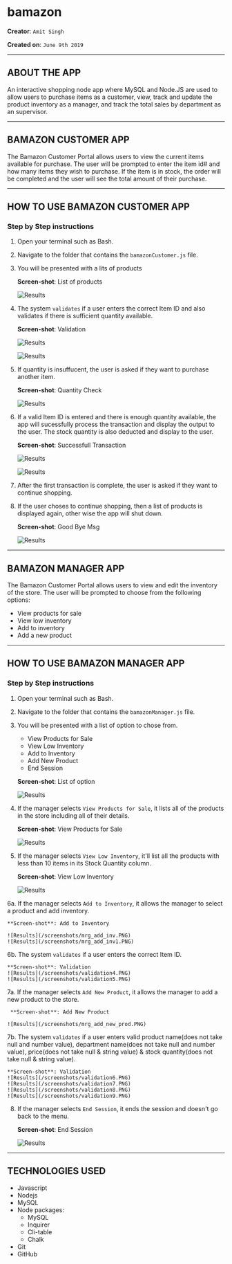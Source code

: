 # bamazon

**Creator**: `Amit Singh`

**Created on**: `June 9th 2019`

- - -

## ABOUT THE APP
An interactive shopping node app where MySQL and Node.JS are used to allow users to purchase items as a customer, view, track and update the product inventory as a manager, and track the total sales by department as an supervisor.
- - -

## BAMAZON CUSTOMER APP
The Bamazon Customer Portal allows users to view the current items available for purchase.  The user will be prompted to enter the item id# and how many items they wish to purchase.  If the item is in stock, the order will be completed and the user will see the total amount of their purchase.
- - -
## HOW TO USE BAMAZON CUSTOMER APP

### **Step by Step instructions**

1. Open your terminal such as Bash.
2. Navigate to the folder that contains the `bamazonCustomer.js` file. 
3. You will be presented with a lits of products  

    **Screen-shot**: List of products
    
    ![Results](/screenshots/listproducts.PNG)

4. The system `validates` if a user enters the correct Item ID and also validates if there is sufficient quantity available.

    **Screen-shot**: Validation
    
    ![Results](/screenshots/validation1.PNG)

    ![Results](/screenshots/validation2.PNG)
    

5. If quantity is insuffucent, the user is asked if they want to purchase another item.

    **Screen-shot**: Quantity Check

    ![Results](/screenshots/validation3.PNG)

6. If a valid Item ID is entered and there is enough quantity available, the app will sucessfully process the transaction and display the output to the user. The stock quantity is also deducted and display to the user.

    **Screen-shot**: Successfull Transaction
    
    ![Results](/screenshots/success1.PNG)

    ![Results](/screenshots/success2.PNG)

7. After the first transaction is complete, the user is asked if they want to continue shopping. 
8. If the user choses to continue shopping, then a list of products is displayed again, other wise the app will shut down.

    **Screen-shot**: Good Bye Msg
    
    ![Results](/screenshots/thankyou.PNG)

- - -

## BAMAZON MANAGER APP
The Bamazon Customer Portal allows users to view and edit the inventory of the store.  The user will be prompted to choose from the following options:
* View products for sale
* View low inventory
* Add to inventory
* Add a new product
- - -

## HOW TO USE BAMAZON MANAGER APP

### **Step by Step instructions**

1. Open your terminal such as Bash.
2. Navigate to the folder that contains the `bamazonManager.js` file. 
3. You will be presented with a list of option to chose from.  
    * View Products for Sale
    * View Low Inventory
    * Add to Inventory
    * Add New Product
    * End Session

     **Screen-shot**: List of option
    
    ![Results](/screenshots/mrg_list_of_option.PNG)


4. If the manager selects `View Products for Sale`, it lists all of the products in the store including all of their details.
    
    **Screen-shot**: View Products for Sale
    
    ![Results](/screenshots/mrg_view_prod_for_sale.PNG)


5. If the manager selects `View Low Inventory`, it'll list all the products with less than 10 items in its Stock Quantity column.

     **Screen-shot**: View Low Inventory
    
    ![Results](/screenshots/mrg_view_low_inv.PNG)


6a. If the manager selects `Add to Inventory`, it allows the manager to select a product and add inventory.
    
    **Screen-shot**: Add to Inventory
    
    ![Results](/screenshots/mrg_add_inv.PNG)
    ![Results](/screenshots/mrg_add_inv1.PNG)

6b. The system `validates` if a user enters the correct Item ID.

    **Screen-shot**: Validation
    ![Results](/screenshots/validation4.PNG)
    ![Results](/screenshots/validation5.PNG)

7a. If the manager selects `Add New Product`, it allows the manager to add a new product to the store.
    
     **Screen-shot**: Add New Product
    
    ![Results](/screenshots/mrg_add_new_prod.PNG)

7b. The system `validates` if a user enters valid product name(does not take null and number value), department name(does not take null and number value), price(does not take null & string value) & stock quantity(does not take null & string value).
    
    **Screen-shot**: Validation
    ![Results](/screenshots/validation6.PNG)
    ![Results](/screenshots/validation7.PNG)
    ![Results](/screenshots/validation8.PNG)
    ![Results](/screenshots/validation9.PNG)


8. If the manager selects `End Session`, it ends the session and doesn't go back to the menu.
    
    **Screen-shot**: End Session
    
    ![Results](/screenshots/mrg_end_session.PNG)


-----------------------
## TECHNOLOGIES USED
* Javascript
* Nodejs
* MySQL
* Node packages:
    * MySQL
    * Inquirer
    * Cli-table
    * Chalk
* Git
* GitHub